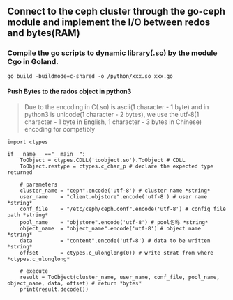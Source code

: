 ## Connect to the ceph cluster through the go-ceph module and implement the I/O between redos and bytes(RAM)

### Compile the go scripts to dynamic library(.so) by the module Cgo in Goland.
`go build -buildmode=c-shared -o /python/xxx.so xxx.go `

#### Push Bytes to the rados object in python3

>Due to the encoding in C(.so) is ascii(1 character - 1 byte) and in python3 is unicode(1 character - 2 bytes), we use the utf-8(1 character - 1 byte in English, 1 character - 3 bytes in Chinese) encoding for compatibly

```
import ctypes

if __name__ =="__main__":
	ToObject = ctypes.CDLL('toobject.so').ToObject # CDLL
	ToObject.restype = ctypes.c_char_p # declare the expected type returned

	# parameters
	cluster_name = "ceph".encode('utf-8') # cluster name *string*
	user_name    = "client.objstore".encode('utf-8') # user name *string*
	conf_file    = "/etc/ceph/ceph.conf".encode('utf-8') # config file path *string*
	pool_name    = "objstore".encode('utf-8') # pool名称 *string*
	object_name  = "object_name".encode('utf-8') # object name *string*
	data         = "content".encode('utf-8') # data to be written *string*
	offset       = ctypes.c_ulonglong(0)) # write strat from where *ctypes.c_ulonglong*

	# execute
	result = ToObject(cluster_name, user_name, conf_file, pool_name, object_name, data, offset) # return *bytes*
	print(result.decode())
```